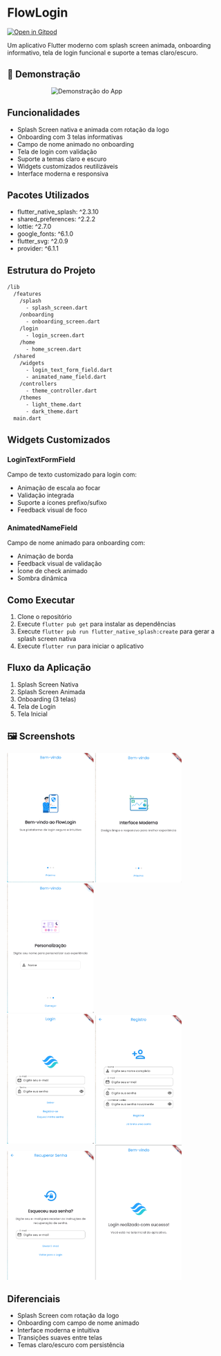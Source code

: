 # FlowLogin

[![Open in Gitpod](https://gitpod.io/button/open-in-gitpod.svg)](https://gitpod.io/#https://github.com/DiogoCrespi/Flow_Login)

Um aplicativo Flutter moderno com splash screen animada, onboarding informativo, tela de login funcional e suporte a temas claro/escuro.

## 🎥 Demonstração
<div style="display: flex; justify-content: center;">
  <img src="assets/animations/flowlogin.gif" width="300" alt="Demonstração do App">
</div>

## Funcionalidades

- Splash Screen nativa e animada com rotação da logo
- Onboarding com 3 telas informativas
- Campo de nome animado no onboarding
- Tela de login com validação
- Suporte a temas claro e escuro
- Widgets customizados reutilizáveis
- Interface moderna e responsiva

## Pacotes Utilizados

- flutter_native_splash: ^2.3.10
- shared_preferences: ^2.2.2
- lottie: ^2.7.0
- google_fonts: ^6.1.0
- flutter_svg: ^2.0.9
- provider: ^6.1.1

## Estrutura do Projeto

```
/lib
  /features
    /splash
      - splash_screen.dart
    /onboarding
      - onboarding_screen.dart
    /login
      - login_screen.dart
    /home
      - home_screen.dart
  /shared
    /widgets
      - login_text_form_field.dart
      - animated_name_field.dart
    /controllers
      - theme_controller.dart
    /themes
      - light_theme.dart
      - dark_theme.dart
  main.dart
```

## Widgets Customizados

### LoginTextFormField
Campo de texto customizado para login com:
- Animação de escala ao focar
- Validação integrada
- Suporte a ícones prefixo/sufixo
- Feedback visual de foco


### AnimatedNameField
Campo de nome animado para onboarding com:
- Animação de borda
- Feedback visual de validação
- Ícone de check animado
- Sombra dinâmica

## Como Executar

1. Clone o repositório
2. Execute `flutter pub get` para instalar as dependências
3. Execute `flutter pub run flutter_native_splash:create` para gerar a splash screen nativa
4. Execute `flutter run` para iniciar o aplicativo

## Fluxo da Aplicação

1. Splash Screen Nativa
2. Splash Screen Animada
3. Onboarding (3 telas)
4. Tela de Login
5. Tela Inicial

## 🖼️ Screenshots
<div align="left">
  <img src="assets/images/screenshots1.png" width="200" alt="screenshots 1">
  <img src="assets/images/screenshots2.png" width="200" alt="screenshots 2">
  <img src="assets/images/screenshots3.png" width="200" alt="screenshots 3">
</div>
<div align="left">
  <img src="assets/images/screenshots4.png" width="200" alt="screenshots 4">
  <img src="assets/images/screenshots5.png" width="200" alt="screenshots 5">
  <img src="assets/images/screenshots6.png" width="200" alt="screenshots 6">
  <img src="assets/images/screenshots7.png" width="200" alt="Welcome Screen">
</div>

## Diferenciais

- Splash Screen com rotação da logo
- Onboarding com campo de nome animado
- Interface moderna e intuitiva
- Transições suaves entre telas
- Temas claro/escuro com persistência
